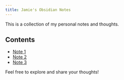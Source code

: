 ```yaml
---
title: Jamie's Obsidian Notes
---
```


This is a collection of my personal notes and thoughts.

## Contents

- [Note 1](./Note1.md)
- [Note 2](./Note2.md)
- [Note 3](./Note3.md)

Feel free to explore and share your thoughts!
